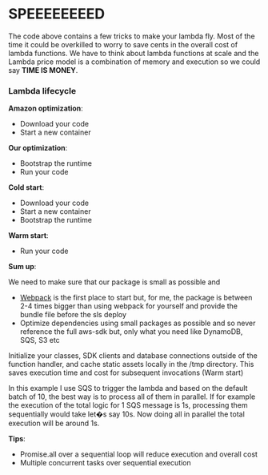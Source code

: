 # SPEEEEEEEED #

The code above contains a few tricks to make your lambda fly. Most of the time it could be overkilled to worry to save cents in the overall cost of lambda functions.
We have to think about lambda functions at scale and the Lambda price model is a combination of memory and execution so we could say **TIME IS MONEY**.


### Lambda lifecycle ###

**Amazon optimization**:

* Download your code
* Start a new container

**Our optimization**: 

* Bootstrap the runtime
* Run your code

**Cold start**:

* Download your code
* Start a new container
* Bootstrap the runtime

**Warm start**:

* Run your code

**Sum up**:

We need to make sure that our package is small as possible and 

* [Webpack](https://github.com/serverless-heaven/serverless-webpack) is the first place to start but, for me, the package is between 2-4 times bigger than using webpack for yourself and provide the bundle file before the sls deploy
* Optimize dependencies using small packages as possible and so never reference the full aws-sdk but, only what you need like DynamoDB, SQS, S3 etc

Initialize your classes, SDK clients and database connections outside of the function handler, and cache static assets locally in the /tmp directory.
This saves execution time and cost for subsequent invocations (Warm start)

In this example I use SQS to trigger the lambda and based on the default batch of 10, the best way is to process all of them in parallel. 
If for example the execution of the total logic for 1 SQS message is 1s, processing them sequentially would take let�s say 10s.
Now doing all in parallel the total execution will be around 1s.

**Tips**:

* Promise.all over a sequential loop will reduce execution and overall cost
* Multiple concurrent tasks over sequential execution
